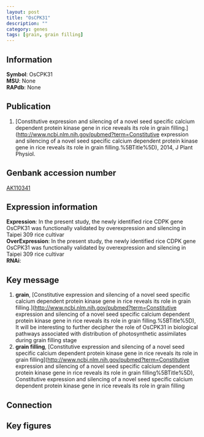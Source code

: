 ```yaml
---
layout: post
title: "OsCPK31"
description: ""
category: genes
tags: [grain, grain filling]
---
```


## Information
__Symbol__: OsCPK31  
__MSU__: None  
__RAPdb__: None  

## Publication
1. [Constitutive expression and silencing of a novel seed specific calcium dependent protein kinase gene in rice reveals its role in grain filling.](http://www.ncbi.nlm.nih.gov/pubmed?term=Constitutive expression and silencing of a novel seed specific calcium dependent protein kinase gene in rice reveals its role in grain filling.%5BTitle%5D), 2014, J Plant Physiol.

## Genbank accession number
[AK110341](http://www.ncbi.nlm.nih.gov/nuccore/AK110341)  

## Expression information
__Expression__: In the present study, the newly identified rice CDPK gene OsCPK31 was functionally validated by overexpression and silencing in Taipei 309 rice cultivar  
__OverExpression__: In the present study, the newly identified rice CDPK gene OsCPK31 was functionally validated by overexpression and silencing in Taipei 309 rice cultivar  
__RNAi__:  

## Key message
1. __grain__, [Constitutive expression and silencing of a novel seed specific calcium dependent protein kinase gene in rice reveals its role in grain filling.](http://www.ncbi.nlm.nih.gov/pubmed?term=Constitutive expression and silencing of a novel seed specific calcium dependent protein kinase gene in rice reveals its role in grain filling.%5BTitle%5D),  It will be interesting to further decipher the role of OsCPK31 in biological pathways associated with distribution of photosynthetic assimilates during grain filling stage
2. __grain filling__, [Constitutive expression and silencing of a novel seed specific calcium dependent  protein kinase gene in rice reveals its role in grain filling](http://www.ncbi.nlm.nih.gov/pubmed?term=Constitutive expression and silencing of a novel seed specific calcium dependent  protein kinase gene in rice reveals its role in grain filling%5BTitle%5D), Constitutive expression and silencing of a novel seed specific calcium dependent  protein kinase gene in rice reveals its role in grain filling

## Connection

## Key figures


